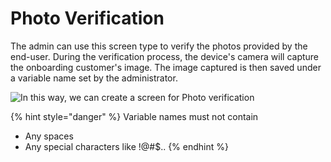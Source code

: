 # Photo Verification

The admin can use this screen type to verify the photos provided by the end-user. During the verification process, the device's camera will capture the onboarding customer's image. The image captured is then saved under a variable name set by the administrator.

![In this way, we can create a screen for Photo verification](https://lh6.googleusercontent.com/5me-evlsXZ-Fzee4EZKh9z5ciUVSA43x1DQg6cTl0PDOa6OS74D7QseKy6ZR\_Wy5rxuHI2L2TR5bgE4LBaMtKDltQffB7kl7JvSviAzY6zqm\_5e\_aYoILm4KK5FMrxw6AIJU2R4laFwWieuthg)

{% hint style="danger" %}
Variable names must not contain&#x20;

* Any spaces&#x20;
* Any special characters like !@#$..
{% endhint %}
